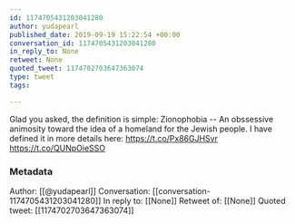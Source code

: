 ```yaml
---
id: 1174705431203041280
author: yudapearl
published_date: 2019-09-19 15:22:54 +00:00
conversation_id: 1174705431203041280
in_reply_to: None
retweet: None
quoted_tweet: 1174702703647363074
type: tweet
tags:

---
```


Glad you asked, the definition is simple:
Zionophobia -- An obssessive animosity toward the idea of a homeland for the Jewish people.
I have defined it in more details here: https://t.co/Px86GJHSvr https://t.co/QUNpOieSSO

### Metadata

Author: [[@yudapearl]]
Conversation: [[conversation-1174705431203041280]]
In reply to: [[None]]
Retweet of: [[None]]
Quoted tweet: [[1174702703647363074]]
